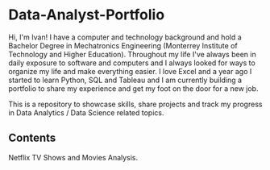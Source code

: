 # Data-Analyst-Portfolio
Hi, I'm Ivan! I have a computer and technology background and hold a Bachelor Degree in Mechatronics Engineering (Monterrey Institute of Technology and Higher Education). Throughout my life I've always been in daily exposure to software and computers and I always looked for ways to organize my life and make everything easier. I love Excel and a year ago I started to learn Python, SQL and Tableau and I am currently building a portfolio to share my experience and get my foot on the door for a new job.

This is a repository to showcase skills, share projects and track my progress in Data Analytics / Data Science related topics.

<h2>Contents</h2>

Netflix TV Shows and Movies Analysis.
